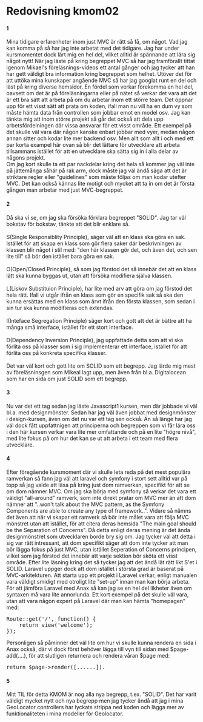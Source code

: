 ---
---
Redovisning kmom02
=========================

#### 1
Mina tidigare erfarenheter inom just MVC är rätt så få, om något. Vad jag kan komma på så har jag inte arbetat med det tidigare. Jag har under kursmomentet dock lärt mig en hel del, vilket alltid är spännande att lära sig något nytt! När jag läste på kring begreppet MVC så har jag framförallt tittat igenom Mikael's föreläsnings-videos ett antal gånger och jag tycker att han har gett väldigt bra information kring begreppet som helhet. Utöver det för att uttöka mina kunskaper angående MVC så har jag googlat runt en del och läst på kring diverse hemsidor. En fördel som verkar förekomma en hel del, oavsett om det är på föreläsningarna eller på nätet så verkar det vara att det är ett bra sätt att arbeta på om du arbetar inom ett större team. Det öppnar upp för ett visst sätt att prata om koden, ifall man nu vill ha en dum vy som måste hämta data från controllen som jobbar emot en model osv. Jag kan tänkta mig att inom större projekt så går det också att dela upp arbetsfördelningen där vissa ansvarar för ett visst område. Ett exempel på det skulle väl vara där någon kanske enbart jobbar med vyer, medan någon annan sitter och kodar lite mer backend osv. Men allt som allt i och med ett par korta exampel här ovan så blir det lättare för utvecklare att arbeta tillsammans istället för att en utvecklare ska sätta sig in i alla delar av någons projekt.<br> Om jag kort skulle ta ett par nackdelar kring det hela så kommer jag väl inte på jättemånga såhär på rak arm, dock måste jag väl ändå säga att det är striktare regler eller "guidelines" som måste följas om man kodar utefter MVC. Det kan också kännas lite motigt och mycket att ta in om det är första gången man arbetar med just MVC-begreppet.

#### 2
Då ska vi se, om jag ska försöka förklara begreppet "SOLID". Jag tar väl bokstav för bokstav, tänkte att det blir enklare så.<br><br>
S(Single Responsiblity Principle), säger väl att en klass ska göra en sak. Istället för att skapa en klass som gör flera saker där beskrivningen av klassen blir något i stil med: "den här klassen gör det, och även det, och sen lite till" så bör den istället bara göra en sak.<br><br>
O(Open/Closed Principle), så som jag förstod det så innebär det att en klass lätt ska kunna byggas ut, utan att försöka modifiera själva klassen.<br><br>
L(Liskov Substituion Principle), har lite med arv att göra om jag förstod det hela rätt. Ifall vi utgår ifrån en klass som gör en specifik sak så ska den kunna ersättas med en klass som ärvt ifrån den första klassen, som sedan i sin tur ska kunna modifieras och extendas.<br><br>
I(Inteface Segregation Principle) säger kort och gott att det är bättre att ha många små interface, istället för ett stort interface.<br><br>
D(Dependency Inversion Principle), jag uppfattade detta som att vi ska förlita oss på klasser som i sig implementerar ett interface, istället för att förlita oss på konkreta specifika klasser.<br><br>
Det var väl kort och gott lite om SOLID som ett begrepp. Jag lärde mig mest av föreläsninsgen som Mikeal lagt upp, men även från bl.a. Digitalocean som har en sida om just SOLID som ett begrepp.

#### 3
Nu var det ett tag sedan jag läste Javascript1 kursen, men där jobbade vi väl bl.a. med designmönster. Sedan har jag väl även jobbat med designmönster i design-kursen, även om det nu var ett tag sen också. Än så länge har jag väl dock fått uppfattnigen att principerna och begreppen som vi får lära oss i den här kursen verkar vara lite mer omfattande och på en lite "högre nivå", med lite fokus på om hur det kan se ut att arbeta i ett team med flera utvecklare. 

#### 4
Efter föregående kursmoment där vi skulle leta reda på det mest populära ramverkan så fann jag väl att laravel och symfony i stort sett alltid var på topp så jag valde att läsa på kring just dom ramverkan, specifikt för att se om dom nämner MVC. Om jag ska börja med symfony så verkar det vara ett väldigt "all-around" ramverk, som inte direkt pratar om MVC mer än att dom nämner att "..won't talk about the MVC pattern, as the Symfony Components are able to create any type of framework..". Vidare så nämns det även att när vi skapar ett ramverk så bör inte målet vara att följa MVC mönstret utan att istället, för att citera deras hemsida "The main goal should be the Separation of Concerns". Då detta enligt deras mening är det ända designmönstret som utvecklaren borde bry sig om. Jag tycker väl att detta i sig var rätt intressant, att dom specifikt säger att dom inte tycker att man bör lägga fokus på just MVC, utan istället Seperation of Concerns principen, vilket som jag förstod det innebär att varje sektion bör sköta ett visst område. Efter lite läsning kring det så tycker jag att det ändå lät rätt likt S'et i SOLID.
Laravel uppger dock att dom istället i största grad är baserat på MVC-arkitekturen. Att starta upp ett projekt i Laravel verkar, enligt manualen vara väldigt smidigt med otroligt lite "set-up" innan man kan börja arbeta. För att jämföra Laravel med Anax så kan jag se en hel del likheter även om syntaxen må vara lite annorlunda. Ett kort exempel på det skulle väl vara, utan att vara någon expert på Laravel där man kan hämta "homepagen" med:
<pre>
Route::get('/', function() {
    return view('welcome');
});
</pre>
Personligen så påminner det väl lite om hur vi skulle kunna rendera en sida i Anax också, där vi dock först behöver lägga till vyn till sidan med $page-add(....), för att slutligen returnera och rendera våran $page med:
<pre>
return $page->render([......]).
</pre>
#### 5
Mitt TIL för detta KMOM är nog alla nya begrepp, t.ex. "SOLID". Det har varit väldigt mycket nytt och nya begrepp men jag tycker ändå att jag i mina GeoLocator controllers har lyckats strippa ned koden och lägga mer av funktionaliteten i mina modeller för Geolocator.  
